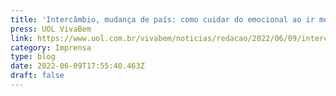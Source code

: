 ```yaml
---
title: 'Intercâmbio, mudança de país: como cuidar do emocional ao ir morar fora?'
press: UOL VivaBem
link: https://www.uol.com.br/vivabem/noticias/redacao/2022/06/09/intercambio-mudanca-de-pais-como-imigrar-sem-prejudicar-o-emocional.htm
category: Imprensa
type: blog
date: 2022-06-09T17:55:40.463Z
draft: false
---
```

